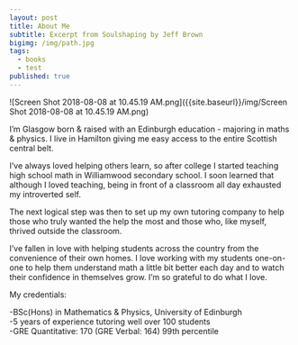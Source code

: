 ```yaml
---
layout: post
title: About Me
subtitle: Excerpt from Soulshaping by Jeff Brown
bigimg: /img/path.jpg
tags:
  - books
  - test
published: true
---
```

![Screen Shot 2018-08-08 at 10.45.19 AM.png]({{site.baseurl}}/img/Screen Shot 2018-08-08 at 10.45.19 AM.png)

I’m Glasgow born & raised with an Edinburgh education - majoring in maths & physics. I live in Hamilton giving me easy access to the entire Scottish central belt.

I’ve always loved helping others learn, so after college I started teaching high school math in Williamwood secondary school. I soon learned that although I loved teaching, being in front of a classroom all day exhausted my introverted self. 

The next logical step was then to set up my own tutoring company to help those who truly wanted the help the most and those who, like myself, thrived outside the classroom.

I’ve fallen in love with helping students across the country from the convenience of their own homes. I love working with my students one-on-one to help them understand math a little bit better each day and to watch their confidence in themselves grow. I’m so grateful to do what I love.


My credentials:

-BSc(Hons) in Mathematics & Physics, University of Edinburgh         
-5 years of experience tutoring well over 100 students            
-GRE Quantitative: 170 (GRE Verbal: 164) 99th percentile